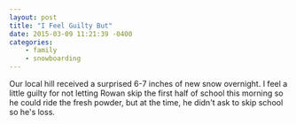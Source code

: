 ```yaml
---
layout: post
title: "I Feel Guilty But"
date: 2015-03-09 11:21:39 -0400
categories: 
    - family
    - snowboarding
---
```

Our local hill received a surprised 6-7 inches of new snow overnight. I feel a little guilty for not letting Rowan skip the first half of school this morning so he could ride the fresh powder, but at the time, he didn't ask to skip school so he's loss.